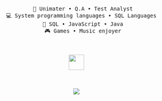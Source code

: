 <div align="center">
<br><br>
<pre>
    💼 Unimater • Q.A • Test Analyst
    💻 System programming languages • SQL Languages 
    📖 SQL • JavaScript • Java
    🎮 Games • Music enjoyer
</pre>
<br><br>
<img src="https://raw.githubusercontent.com/innng/innng/master/assets/kyubey.gif" height="40" />
<br><br><br>

[![](https://img.shields.io/badge/linkedin-0a66c2)](https://www.linkedin.com/in/henriquegdon/)
